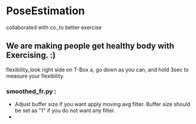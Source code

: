 # PoseEstimation
collaborated with co.,to better exercise

## We are making people get healthy body with Exercising. :)


flexibility_look right side on T-Box a, go down as you can, and hold 3sec to measure your flexibility.

### smoothed_fr.py :
- Adjust buffer size if you want apply moving avg filter. Buffer size should be set as "1" if you do not want any filter.
- 

